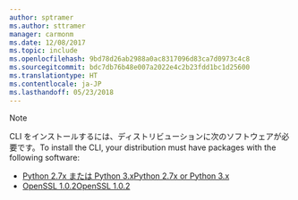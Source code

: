 ```yaml
---
author: sptramer
ms.author: sttramer
manager: carmonm
ms.date: 12/08/2017
ms.topic: include
ms.openlocfilehash: 9bd78d26ab2988a0ac8317096d83ca7d0973c4c8
ms.sourcegitcommit: bdc7db76b48e007a2022e4c2b23fdd1bc1d25600
ms.translationtype: HT
ms.contentlocale: ja-JP
ms.lasthandoff: 05/23/2018
---
```

> [!NOTE]
> <span data-ttu-id="7c6ca-101">CLI をインストールするには、ディストリビューションに次のソフトウェアが必要です。</span><span class="sxs-lookup"><span data-stu-id="7c6ca-101">To install the CLI, your distribution must have packages with the following software:</span></span>
> * [<span data-ttu-id="7c6ca-102">Python 2.7x または Python 3.x</span><span class="sxs-lookup"><span data-stu-id="7c6ca-102">Python 2.7x or Python 3.x</span></span>](https://www.python.org/downloads/)
> * [<span data-ttu-id="7c6ca-103">OpenSSL 1.0.2</span><span class="sxs-lookup"><span data-stu-id="7c6ca-103">OpenSSL 1.0.2</span></span>](https://www.openssl.org/source/)
